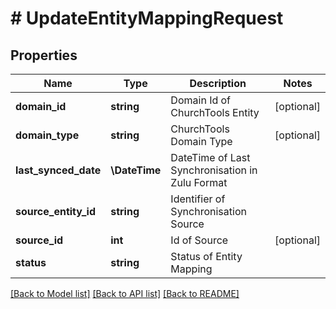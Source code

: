 # # UpdateEntityMappingRequest

## Properties

Name | Type | Description | Notes
------------ | ------------- | ------------- | -------------
**domain_id** | **string** | Domain Id of ChurchTools Entity | [optional]
**domain_type** | **string** | ChurchTools Domain Type | [optional]
**last_synced_date** | **\DateTime** | DateTime of Last Synchronisation in Zulu Format |
**source_entity_id** | **string** | Identifier of Synchronisation Source |
**source_id** | **int** | Id of Source | [optional]
**status** | **string** | Status of Entity Mapping |

[[Back to Model list]](../../README.md#models) [[Back to API list]](../../README.md#endpoints) [[Back to README]](../../README.md)
